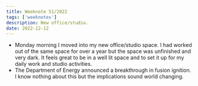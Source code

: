 ```yaml
---
title: Weeknote 51/2022
tags: ['weeknotes']
description: New office/studio.
date: 2022-12-12
---
```

- Monday morning I moved into my new office/studio space. I had worked out of the same space for over a year but the space was unfinished and very dark. It feels great to be in a well lit space and to set it up for my daily work and studio activities.
- The Department of Energy announced a breakthrough in fusion ignition. I know nothing about this but the implications sound world changing. 